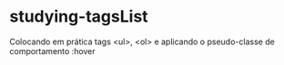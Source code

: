 # studying-tagsList
Colocando em prática tags &lt;ul>, &lt;ol> e aplicando o pseudo-classe de comportamento :hover
